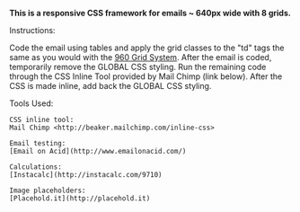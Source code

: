 **This is a responsive CSS framework for emails ~ 640px wide with 8 grids.**

Instructions:

Code the email using tables and apply the grid classes to the "td" tags the same as you would with the [960 Grid System](http://960.gs/). After the email is coded, temporarily remove the GLOBAL CSS styling. Run the remaining code through the CSS Inline Tool provided by Mail Chimp (link below). After the CSS is made inline, add back the GLOBAL CSS styling.
	

Tools Used:

	CSS inline tool:
	Mail Chimp <http://beaker.mailchimp.com/inline-css>
	
	Email testing:
	[Email on Acid](http://www.emailonacid.com/)
	
	Calculations:
	[Instacalc](http://instacalc.com/9710)

	Image placeholders:
	[Placehold.it](http://placehold.it)

